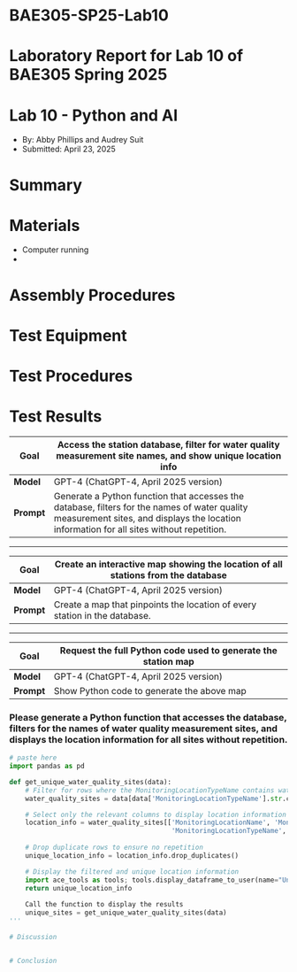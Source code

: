 # BAE305-SP25-Lab10
# Laboratory Report for Lab 10 of BAE305 Spring 2025
# Lab 10 - Python and AI
* By: Abby Phillips and Audrey Suit
* Submitted: April 23, 2025


# Summary  


# Materials
- Computer running
- 
# Assembly Procedures  


# Test Equipment


# Test Procedures


# Test Results

| **Goal**   | Access the station database, filter for water quality measurement site names, and show unique location info |
|------------|------------------------------------------------------------------------------------------------------------|
| **Model**  | GPT-4 (ChatGPT-4, April 2025 version) |
| **Prompt** | Generate a Python function that accesses the database, filters for the names of water quality measurement sites, and displays the location information for all sites without repetition. |

---

| **Goal**   | Create an interactive map showing the location of all stations from the database |
|------------|----------------------------------------------------------------------------------|
| **Model**  | GPT-4 (ChatGPT-4, April 2025 version) |
| **Prompt** | Create a map that pinpoints the location of every station in the database. |

---

| **Goal**   | Request the full Python code used to generate the station map |
|------------|---------------------------------------------------------------|
| **Model**  | GPT-4 (ChatGPT-4, April 2025 version) |
| **Prompt** | Show Python code to generate the above map |

### Please generate a Python function that accesses the database, filters for the names of water quality measurement sites, and displays the location information for all sites without repetition.

```python
# paste here
import pandas as pd

def get_unique_water_quality_sites(data):
    # Filter for rows where the MonitoringLocationTypeName contains water quality-related sites (e.g., stream, river, etc.)
    water_quality_sites = data[data['MonitoringLocationTypeName'].str.contains('Stream|River', na=False)]

    # Select only the relevant columns to display location information
    location_info = water_quality_sites[['MonitoringLocationName', 'MonitoringLocationIdentifier', 
                                         'MonitoringLocationTypeName', 'MonitoringLocationDescriptionText']]
    
    # Drop duplicate rows to ensure no repetition
    unique_location_info = location_info.drop_duplicates()

    # Display the filtered and unique location information
    import ace_tools as tools; tools.display_dataframe_to_user(name="Unique Water Quality Sites", dataframe=unique_location_info)
    return unique_location_info
    
    Call the function to display the results 
    unique_sites = get_unique_water_quality_sites(data)
'''

# Discussion


# Conclusion

